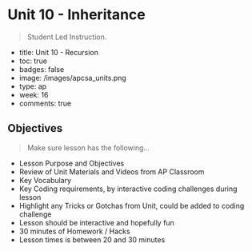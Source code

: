 # Unit 10 - Inheritance

> Student Led Instruction.

- title: Unit 10 - Recursion
- toc: true
- badges: false
- image: /images/apcsa_units.png
- type: ap
- week: 16
- comments: true

## Objectives

> Make sure lesson has the following...

- Lesson Purpose and Objectives
- Review of Unit Materials and Videos from AP Classroom
- Key Vocabulary
- Key Coding requirements, by interactive coding challenges during lesson
- Highlight any Tricks or Gotchas from Unit, could be added to coding challenge
- Lesson should be interactive and hopefully fun
- 30 minutes of Homework / Hacks
- Lesson times is between 20 and 30 minutes

